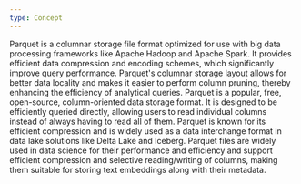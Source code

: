 ```yaml
---
type: Concept
---
```


Parquet is a columnar storage file format optimized for use with big data processing frameworks like Apache Hadoop and Apache Spark. It provides efficient data compression and encoding schemes, which significantly improve query performance. Parquet's columnar storage layout allows for better data locality and makes it easier to perform column pruning, thereby enhancing the efficiency of analytical queries. Parquet is a popular, free, open-source, column-oriented data storage format. It is designed to be efficiently queried directly, allowing users to read individual columns instead of always having to read all of them. Parquet is known for its efficient compression and is widely used as a data interchange format in data lake solutions like Delta Lake and Iceberg. Parquet files are widely used in data science for their performance and efficiency and support efficient compression and selective reading/writing of columns, making them suitable for storing text embeddings along with their metadata.
